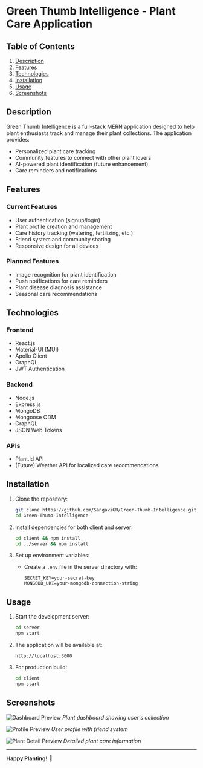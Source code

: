 # Green Thumb Intelligence - Plant Care Application

## Table of Contents
1. [Description](#description)
2. [Features](#features)
3. [Technologies](#technologies)
4. [Installation](#installation)
5. [Usage](#usage)
6. [Screenshots](#screenshots)

## Description

Green Thumb Intelligence is a full-stack MERN application designed to help plant enthusiasts track and manage their plant collections. The application provides:

- Personalized plant care tracking
- Community features to connect with other plant lovers
- AI-powered plant identification (future enhancement)
- Care reminders and notifications

## Features

### Current Features
- User authentication (signup/login)
- Plant profile creation and management
- Care history tracking (watering, fertilizing, etc.)
- Friend system and community sharing
- Responsive design for all devices

### Planned Features
- Image recognition for plant identification
- Push notifications for care reminders
- Plant disease diagnosis assistance
- Seasonal care recommendations

## Technologies

### Frontend
- React.js
- Material-UI (MUI)
- Apollo Client
- GraphQL
- JWT Authentication

### Backend
- Node.js
- Express.js
- MongoDB
- Mongoose ODM
- GraphQL
- JSON Web Tokens

### APIs
-  Plant.id API
- (Future) Weather API for localized care recommendations

## Installation

1. Clone the repository:
   ```bash
   git clone https://github.com/SangaviGR/Green-Thumb-Intelligence.git
   cd Green-Thumb-Intelligence
   ```

2. Install dependencies for both client and server:
   ```bash
   cd client && npm install
   cd ../server && npm install
   ```

3. Set up environment variables:
   - Create a `.env` file in the server directory with:
     ```
     SECRET_KEY=your-secret-key
     MONGODB_URI=your-mongodb-connection-string
     ```


## Usage

1. Start the development server:
   ```bash
   cd server
   npm start
   ```

2. The application will be available at:
   ```
   http://localhost:3000
   ```

3. For production build:
   ```bash
   cd client
   npm start
   ```


## Screenshots

![Dashboard Preview](/client/src/assets/screenshots/dashboard.png)
*Plant dashboard showing user's collection*

![Profile Preview](/client/src/assets/screenshots/profile.png)
*User profile with friend system*

![Plant Detail Preview](/client/src/assets/screenshots/plant-detail.png)
*Detailed plant care information*

---

**Happy Planting!** 🌱
